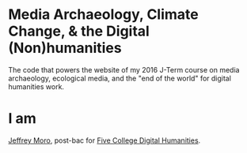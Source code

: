 # Media Archaeology, Climate Change, & the Digital (Non)humanities

The code that powers the website of my 2016 J-Term course on media archaeology, ecological media, and the "end of the world" for digital humanities work. 

# I am

[Jeffrey Moro](https://jeffreymoro), post-bac for [Five College Digital Humanities](http://5colldh.org).